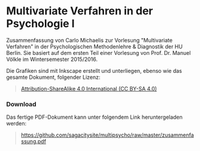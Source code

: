 # Multivariate Verfahren in der Psychologie I

Zusammenfassung von Carlo Michaelis zur Vorlesung "Multivariate Verfahren" in der Psychologischen Methodenlehre & Diagnostik der HU Berlin. Sie basiert auf dem ersten Teil einer Vorlesung von Prof. Dr. Manuel Völkle im Wintersemester 2015/2016.

Die Grafiken sind mit Inkscape erstellt und unterliegen, ebenso wie das gesamte Dokument, folgender Lizenz:

> [Attribution-ShareAlike 4.0 International (CC BY-SA 4.0)](http://creativecommons.org/licenses/by-sa/4.0/)

### Download

Das fertige PDF-Dokument kann unter folgendem Link heruntergeladen werden:

> https://github.com/sagacitysite/multipsycho/raw/master/zusammenfassung.pdf
